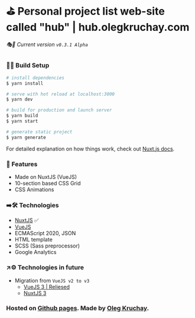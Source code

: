 # ⛳️ Personal project list web-site called "hub" | hub.olegkruchay.com

###### 🎭🎲️ Current version ```v0.3.1 Alpha```

### 🔩🔧 Build Setup 

```bash
# install dependencies
$ yarn install

# serve with hot reload at localhost:3000
$ yarn dev

# build for production and launch server
$ yarn build
$ yarn start

# generate static project
$ yarn generate
```

For detailed explanation on how things work, check out [Nuxt.js docs](https://nuxtjs.org).

### 💎 Features 

- Made on NuxtJS (VueJS)
- 10-section based CSS Grid
- CSS Animations

### ➡️🛠 Technologies 

- [NuxtJS](https://nuxtjs.org) ✅
- [VueJS](https://vuejs.org)
- ECMAScript 2020, JSON
- HTML template
- SCSS (Sass preprocessor)
- Google Analytics

### ↗️⚙️ Technologies in future 

- Migration from ```VueJS v2 to v3```
  - [VueJS 3 | Reliesed ](http://v3.vuejs.org/)
  - [NuxtJS 3](https://nuxtjs.org) 

### Hosted on [Github pages](https://pages.github.com). Made by [Oleg Kruchay](https://www.olegkruchay.com).
